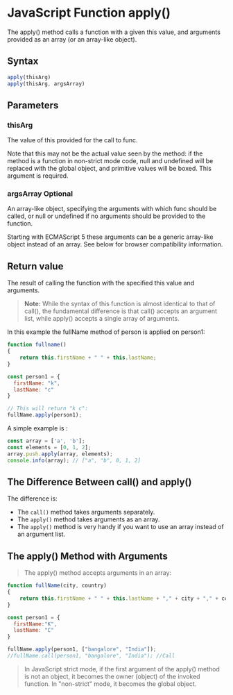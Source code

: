 
# JavaScript Function apply()
The apply() method calls a function with a given this value, and arguments provided as an array (or an array-like object).


## Syntax
```js
apply(thisArg)
apply(thisArg, argsArray)
```

## Parameters
### **thisArg**
The value of this provided for the call to func.

Note that this may not be the actual value seen by the method: if the method is a function in non-strict mode code, null and undefined will be replaced with the global object, and primitive values will be boxed. This argument is required.

### **argsArray Optional**
An array-like object, specifying the arguments with which func should be called, or null or undefined if no arguments should be provided to the function.

Starting with ECMAScript 5 these arguments can be a generic array-like object instead of an array. See below for browser compatibility information.

## Return value
The result of calling the function with the specified this value and arguments.

> **Note:** While the syntax of this function is almost identical to that of call(), the fundamental difference is that call() accepts an argument list, while apply() accepts a single array of arguments.

In this example the fullName method of person is applied on person1:
```js
function fullname() 
{
    return this.firstName + " " + this.lastName;
}

const person1 = {
  firstName: "k",
  lastName: "c"
}

// This will return "k c":
fullName.apply(person1);
```
A simple example is :
```js
const array = ['a', 'b'];
const elements = [0, 1, 2];
array.push.apply(array, elements);
console.info(array); // ["a", "b", 0, 1, 2]
```


## The Difference Between call() and apply()
The difference is:

- The `call()` method takes arguments separately.
- The `apply()` method takes arguments as an array.
- The `apply()` method is very handy if you want to use an array instead of an argument list.

## The apply() Method with Arguments
> The apply() method accepts arguments in an array:
```js
function fullName(city, country) 
{
    return this.firstName + " " + this.lastName + "," + city + "," + country;
}

const person1 = {
  firstName:"K",
  lastName: "C"
}

fullName.apply(person1, ["bangalore", "India"]);
//fullName.call(person1, "bangalore", "India"); //Call
```

> In JavaScript strict mode, if the first argument of the apply() method is not an object, it becomes the owner (object) of the invoked function. In "non-strict" mode, it becomes the global object.


